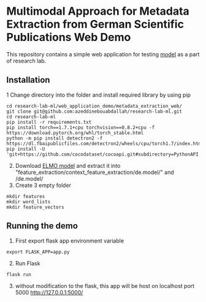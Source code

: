 # Multimodal Approach for Metadata Extraction from German Scientific Publications Web Demo
This repository contains a simple web application for testing [model](https://github.com/azeddinebouabdallah/research-lab-ml) as a part of research lab.
## Installation

1 Change directory into the folder and install required library by using pip
```
cd research-lab-ml/web_application_demo/metadata_extraction_web/
git clone git@github.com:azeddinebouabdallah/research-lab-ml.git
cd research-lab-ml
pip install -r requirements.txt
pip install torch==1.7.1+cpu torchvision==0.8.2+cpu -f https://download.pytorch.org/whl/torch_stable.html
python -m pip install detectron2 -f https://dl.fbaipublicfiles.com/detectron2/wheels/cpu/torch1.7/index.html
pip install -U 'git+https://github.com/cocodataset/cocoapi.git#subdirectory=PythonAPI'

```
2. Download [ELMO model](http://vectors.nlpl.eu/repository/11/142.zip) and extract it into "feature_extraction/context_feature_extraction/de.model/" and /de.model/
3. Create 3 empty folder
```
mkdir features
mkdir word_lists
mkdir feature_vectors
```
## Running the demo
1. First export flask app environment variable
```
export FLASK_APP=app.py
```
2. Run Flask
```
flask run
```
3. without modification to the flask, this app will be host on localhost port 5000 http://127.0.0.1:5000/
